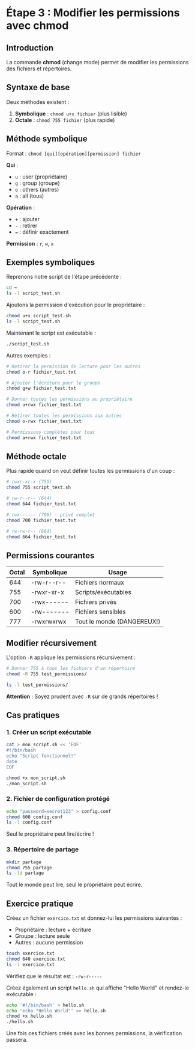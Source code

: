 # Étape 3 : Modifier les permissions avec chmod

## Introduction

La commande **chmod** (change mode) permet de modifier les permissions des fichiers et répertoires.

## Syntaxe de base

Deux méthodes existent :
1. **Symbolique** : `chmod u+x fichier` (plus lisible)
2. **Octale** : `chmod 755 fichier` (plus rapide)

## Méthode symbolique

Format : `chmod [qui][opération][permission] fichier`

**Qui** :
- `u` : user (propriétaire)
- `g` : group (groupe)
- `o` : others (autres)
- `a` : all (tous)

**Opération** :
- `+` : ajouter
- `-` : retirer
- `=` : définir exactement

**Permission** : `r`, `w`, `x`

## Exemples symboliques

Reprenons notre script de l'étape précédente :

```bash
cd ~
ls -l script_test.sh
```

Ajoutons la permission d'exécution pour le propriétaire :

```bash
chmod u+x script_test.sh
ls -l script_test.sh
```

Maintenant le script est exécutable :

```bash
./script_test.sh
```

Autres exemples :

```bash
# Retirer la permission de lecture pour les autres
chmod o-r fichier_test.txt

# Ajouter l'écriture pour le groupe
chmod g+w fichier_test.txt

# Donner toutes les permissions au propriétaire
chmod u+rwx fichier_test.txt

# Retirer toutes les permissions aux autres
chmod o-rwx fichier_test.txt

# Permissions complètes pour tous
chmod a+rwx fichier_test.txt
```

## Méthode octale

Plus rapide quand on veut définir toutes les permissions d'un coup :

```bash
# rwxr-xr-x (755)
chmod 755 script_test.sh

# rw-r--r-- (644)
chmod 644 fichier_test.txt

# rwx------ (700) - privé complet
chmod 700 fichier_test.txt

# rw-rw-r-- (664)
chmod 664 fichier_test.txt
```

## Permissions courantes

| Octal | Symbolique | Usage |
|-------|------------|-------|
| 644 | -rw-r--r-- | Fichiers normaux |
| 755 | -rwxr-xr-x | Scripts/exécutables |
| 700 | -rwx------ | Fichiers privés |
| 600 | -rw------- | Fichiers sensibles |
| 777 | -rwxrwxrwx | Tout le monde (DANGEREUX!) |

## Modifier récursivement

L'option `-R` applique les permissions récursivement :

```bash
# Donner 755 à tous les fichiers d'un répertoire
chmod -R 755 test_permissions/

ls -l test_permissions/
```

**Attention** : Soyez prudent avec `-R` sur de grands répertoires !

## Cas pratiques

### 1. Créer un script exécutable

```bash
cat > mon_script.sh << 'EOF'
#!/bin/bash
echo "Script fonctionnel!"
date
EOF

chmod +x mon_script.sh
./mon_script.sh
```

### 2. Fichier de configuration protégé

```bash
echo "password=secret123" > config.conf
chmod 600 config.conf
ls -l config.conf
```

Seul le propriétaire peut lire/écrire !

### 3. Répertoire de partage

```bash
mkdir partage
chmod 755 partage
ls -ld partage
```

Tout le monde peut lire, seul le propriétaire peut écrire.

## Exercice pratique

Créez un fichier `exercice.txt` et donnez-lui les permissions suivantes :
- Propriétaire : lecture + écriture
- Groupe : lecture seule
- Autres : aucune permission

```bash
touch exercice.txt
chmod 640 exercice.txt
ls -l exercice.txt
```

Vérifiez que le résultat est : `-rw-r-----`

Créez également un script `hello.sh` qui affiche "Hello World" et rendez-le exécutable :

```bash
echo '#!/bin/bash' > hello.sh
echo 'echo "Hello World"' >> hello.sh
chmod +x hello.sh
./hello.sh
```

Une fois ces fichiers créés avec les bonnes permissions, la vérification passera.
